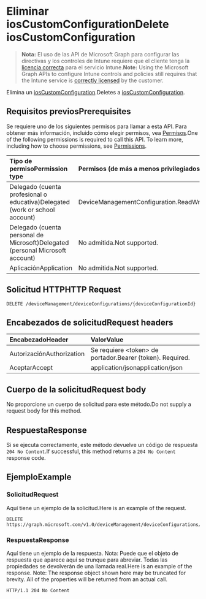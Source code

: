# <a name="delete-ioscustomconfiguration"></a><span data-ttu-id="122f9-101">Eliminar iosCustomConfiguration</span><span class="sxs-lookup"><span data-stu-id="122f9-101">Delete iosCustomConfiguration</span></span>

> <span data-ttu-id="122f9-102">**Nota:** El uso de las API de Microsoft Graph para configurar las directivas y los controles de Intune requiere que el cliente tenga la [licencia correcta](https://go.microsoft.com/fwlink/?linkid=839381) para el servicio Intune.</span><span class="sxs-lookup"><span data-stu-id="122f9-102">**Note:** Using the Microsoft Graph APIs to configure Intune controls and policies still requires that the Intune service is [correctly licensed](https://go.microsoft.com/fwlink/?linkid=839381) by the customer.</span></span>

<span data-ttu-id="122f9-103">Elimina un [iosCustomConfiguration](../resources/intune_deviceconfig_ioscustomconfiguration.md).</span><span class="sxs-lookup"><span data-stu-id="122f9-103">Deletes a [iosCustomConfiguration](../resources/intune_deviceconfig_ioscustomconfiguration.md).</span></span>
## <a name="prerequisites"></a><span data-ttu-id="122f9-104">Requisitos previos</span><span class="sxs-lookup"><span data-stu-id="122f9-104">Prerequisites</span></span>
<span data-ttu-id="122f9-p101">Se requiere uno de los siguientes permisos para llamar a esta API. Para obtener más información, incluido cómo elegir permisos, vea [Permisos](../../../concepts/permissions_reference.md).</span><span class="sxs-lookup"><span data-stu-id="122f9-p101">One of the following permissions is required to call this API. To learn more, including how to choose permissions, see [Permissions](../../../concepts/permissions_reference.md).</span></span>

|<span data-ttu-id="122f9-107">Tipo de permiso</span><span class="sxs-lookup"><span data-stu-id="122f9-107">Permission type</span></span>|<span data-ttu-id="122f9-108">Permisos (de más a menos privilegiados)</span><span class="sxs-lookup"><span data-stu-id="122f9-108">Permissions (from least to most privileged)</span></span>|
|:---|:---|
|<span data-ttu-id="122f9-109">Delegado (cuenta profesional o educativa)</span><span class="sxs-lookup"><span data-stu-id="122f9-109">Delegated (work or school account)</span></span>|<span data-ttu-id="122f9-110">DeviceManagementConfiguration.ReadWrite.All</span><span class="sxs-lookup"><span data-stu-id="122f9-110">DeviceManagementConfiguration.ReadWrite.All</span></span>|
|<span data-ttu-id="122f9-111">Delegado (cuenta personal de Microsoft)</span><span class="sxs-lookup"><span data-stu-id="122f9-111">Delegated (personal Microsoft account)</span></span>|<span data-ttu-id="122f9-112">No admitida.</span><span class="sxs-lookup"><span data-stu-id="122f9-112">Not supported.</span></span>|
|<span data-ttu-id="122f9-113">Aplicación</span><span class="sxs-lookup"><span data-stu-id="122f9-113">Application</span></span>|<span data-ttu-id="122f9-114">No admitida.</span><span class="sxs-lookup"><span data-stu-id="122f9-114">Not supported.</span></span>|

## <a name="http-request"></a><span data-ttu-id="122f9-115">Solicitud HTTP</span><span class="sxs-lookup"><span data-stu-id="122f9-115">HTTP Request</span></span>
<!-- {
  "blockType": "ignored"
}
-->
``` http
DELETE /deviceManagement/deviceConfigurations/{deviceConfigurationId}
```

## <a name="request-headers"></a><span data-ttu-id="122f9-116">Encabezados de solicitud</span><span class="sxs-lookup"><span data-stu-id="122f9-116">Request headers</span></span>
|<span data-ttu-id="122f9-117">Encabezado</span><span class="sxs-lookup"><span data-stu-id="122f9-117">Header</span></span>|<span data-ttu-id="122f9-118">Valor</span><span class="sxs-lookup"><span data-stu-id="122f9-118">Value</span></span>|
|:---|:---|
|<span data-ttu-id="122f9-119">Autorización</span><span class="sxs-lookup"><span data-stu-id="122f9-119">Authorization</span></span>|<span data-ttu-id="122f9-120">Se requiere &lt;token&gt; de portador.</span><span class="sxs-lookup"><span data-stu-id="122f9-120">Bearer {token}. Required.</span></span>|
|<span data-ttu-id="122f9-121">Aceptar</span><span class="sxs-lookup"><span data-stu-id="122f9-121">Accept</span></span>|<span data-ttu-id="122f9-122">application/json</span><span class="sxs-lookup"><span data-stu-id="122f9-122">application/json</span></span>|

## <a name="request-body"></a><span data-ttu-id="122f9-123">Cuerpo de la solicitud</span><span class="sxs-lookup"><span data-stu-id="122f9-123">Request body</span></span>
<span data-ttu-id="122f9-124">No proporcione un cuerpo de solicitud para este método.</span><span class="sxs-lookup"><span data-stu-id="122f9-124">Do not supply a request body for this method.</span></span>

## <a name="response"></a><span data-ttu-id="122f9-125">Respuesta</span><span class="sxs-lookup"><span data-stu-id="122f9-125">Response</span></span>
<span data-ttu-id="122f9-126">Si se ejecuta correctamente, este método devuelve un código de respuesta `204 No Content`.</span><span class="sxs-lookup"><span data-stu-id="122f9-126">If successful, this method returns a `204 No Content` response code.</span></span>

## <a name="example"></a><span data-ttu-id="122f9-127">Ejemplo</span><span class="sxs-lookup"><span data-stu-id="122f9-127">Example</span></span>
### <a name="request"></a><span data-ttu-id="122f9-128">Solicitud</span><span class="sxs-lookup"><span data-stu-id="122f9-128">Request</span></span>
<span data-ttu-id="122f9-129">Aquí tiene un ejemplo de la solicitud.</span><span class="sxs-lookup"><span data-stu-id="122f9-129">Here is an example of the request.</span></span>
``` http
DELETE https://graph.microsoft.com/v1.0/deviceManagement/deviceConfigurations/{deviceConfigurationId}
```

### <a name="response"></a><span data-ttu-id="122f9-130">Respuesta</span><span class="sxs-lookup"><span data-stu-id="122f9-130">Response</span></span>
<span data-ttu-id="122f9-p102">Aquí tiene un ejemplo de la respuesta. Nota: Puede que el objeto de respuesta que aparece aquí se trunque para abreviar. Todas las propiedades se devolverán de una llamada real.</span><span class="sxs-lookup"><span data-stu-id="122f9-p102">Here is an example of the response. Note: The response object shown here may be truncated for brevity. All of the properties will be returned from an actual call.</span></span>
``` http
HTTP/1.1 204 No Content
```



